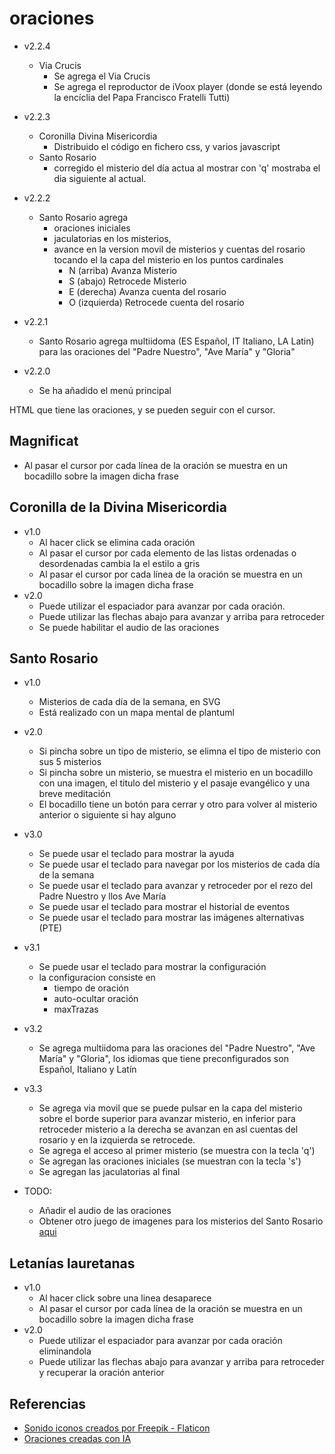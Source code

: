 # oraciones

- v2.2.4

  - Via Crucis 
    - Se agrega el Via Crucis
    - Se agrega el reproductor de iVoox player (donde se está leyendo la encíclia del Papa Francisco Fratelli Tutti)

- v2.2.3

  - Coronilla Divina Misericordia
    - Distribuido el código en fichero css, y varios javascript
  - Santo Rosario
    - corregido el misterio del día actua al mostrar con 'q' mostraba el dia siguiente al actual.

- v2.2.2
  - Santo Rosario agrega 
    - oraciones iniciales
    - jaculatorias en los misterios,
    - avance en la version movil de misterios y cuentas del rosario tocando el la capa del misterio en los puntos cardinales
      - N (arriba) Avanza Misterio
      - S (abajo) Retrocede Misterio
      - E (derecha) Avanza cuenta del rosario
      - O (izquierda) Retrocede cuenta del rosario

- v2.2.1
  - Santo Rosario agrega multiidoma (ES Español, IT Italiano, LA Latin) para las oraciones del "Padre Nuestro", "Ave María" y "Gloria"

- v2.2.0
  - Se ha añadido el menú principal

HTML que tiene las oraciones, y se pueden seguir con el cursor.

## Magnificat

- Al pasar el cursor por cada línea de la oración se muestra en un bocadillo sobre la imagen dicha frase

## Coronilla de la Divina Misericordia

- v1.0
  - Al hacer click se elimina cada oración
  - Al pasar el cursor por cada elemento de las listas ordenadas o desordenadas cambia la el estilo a gris
  - Al pasar el cursor por cada línea de la oración se muestra en un bocadillo sobre la imagen dicha frase
- v2.0
  - Puede utilizar el espaciador para avanzar por cada oración.
  - Puede utilizar las flechas abajo para avanzar y arriba para retroceder
  - Se puede habilitar el audio de las oraciones

## Santo Rosario

- v1.0
  - Misterios de cada día de la semana, en SVG
  - Está realizado con un mapa mental de plantuml
- v2.0
  - Si pincha sobre un tipo de misterio, se elimna el tipo de misterio con sus 5 misterios
  - Si pincha sobre un misterio, se muestra el misterio en un bocadillo con una imagen, el titulo del misterio y el pasaje evangélico y una breve meditación
  - El bocadillo tiene un botón para cerrar y otro para volver al misterio anterior o siguiente si hay alguno
- v3.0
  - Se puede usar el teclado para mostrar la ayuda
  - Se puede usar el teclado para navegar por los misterios de cada día de la semana
  - Se puede usar el teclado para avanzar y retroceder por el rezo del Padre Nuestro y llos Ave María
  - Se puede usar el teclado para mostrar el historial de eventos
  - Se puede usar el teclado para mostrar las imágenes alternativas (PTE)
- v3.1
  - Se puede usar el teclado para mostrar la configuración
  - la configuracion consiste en
    - tiempo de oración
    - auto-ocultar oración
    - maxTrazas
- v3.2
  - Se agrega multiidoma para las oraciones del "Padre Nuestro", "Ave María" y "Gloria", los idiomas que tiene preconfigurados son Español, Italiano y Latín

- v3.3
  - Se agrega via movil que se puede pulsar en la capa del misterio sobre el borde superior para avanzar misterio, en inferior para retroceder misterio a la derecha se avanzan en asl cuentas del rosario y en la izquierda se retrocede.
  - Se agrega el acceso al primer misterio (se muestra con la tecla 'q')
  - Se agregan las oraciones iniciales (se muestran con la tecla 's')
  - Se agregan las jaculatorias al final

- TODO:
  - Añadir el audio de las oraciones
  - Obtener otro juego de imagenes para los misterios del Santo Rosario [aqui](https://cofradiarosario.net/misterios.htm)

## Letanías lauretanas

- v1.0
  - Al hacer click sobre una linea desaparece
  - Al pasar el cursor por cada línea de la oración se muestra en un bocadillo sobre la imagen dicha frase
- v2.0
  - Puede utilizar el espaciador para avanzar por cada oración eliminandola
  - Puede utilizar las flechas abajo para avanzar y arriba para retroceder y recuperar la oración anterior
  
## Referencias

- [Sonido iconos creados por Freepik - Flaticon](https://www.flaticon.es/iconos-gratis/sonido)
- [Oraciones creadas con IA](https://www.hailuo.ai/audio)
